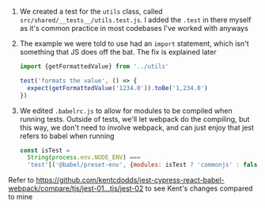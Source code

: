 1. We created a test for the `utils` class, called
   `src/shared/__tests__/utils.test.js`. I added the `.test` in there myself as
   it's common practice in most codebases I've worked with anyways
1. The example we were told to use had an `import` statement, which isn't
   something that JS does off the bat. The fix is explained later

   ```js
   import {getFormattedValue} from '../utils'

   test('formats the value', () => {
     expect(getFormattedValue('1234.0')).toBe('1,234.0')
   })
   ```

1. We edited `.babelrc.js` to allow for modules to be compiled when running
   tests. Outside of tests, we'll let webpack do the compiling, but this way, we
   don't need to involve webpack, and can just enjoy that jest refers to babel
   when running
   ```js
   const isTest =
     String(process.env.NODE_ENV) ===
     'test'[('@babel/preset-env', {modules: isTest ? 'commonjs' : false})]
   ```

Refer to
https://github.com/kentcdodds/jest-cypress-react-babel-webpack/compare/tjs/jest-01...tjs/jest-02
to see Kent's changes compared to mine
